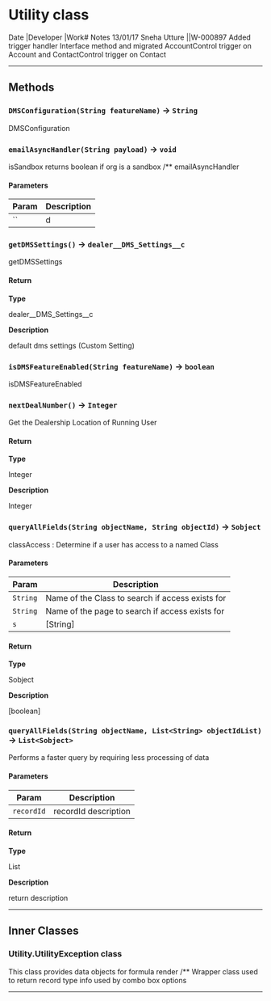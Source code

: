 # Utility class

 Date            |Developer            |Work# Notes 13/01/17           Sneha Utture         ||W-000897 Added trigger handler Interface method and migrated AccountControl trigger on Account and ContactControl trigger on Contact

---
## Methods
### `DMSConfiguration(String featureName)` → `String`

 DMSConfiguration

### `emailAsyncHandler(String payload)` → `void`

 isSandbox returns boolean if org is a sandbox /** emailAsyncHandler

#### Parameters
|Param|Description|
|-----|-----------|
|`` | d |

### `getDMSSettings()` → `dealer__DMS_Settings__c`

 getDMSSettings

#### Return

**Type**

dealer__DMS_Settings__c

**Description**

default dms settings (Custom Setting)

### `isDMSFeatureEnabled(String featureName)` → `boolean`

 isDMSFeatureEnabled

### `nextDealNumber()` → `Integer`

 Get the Dealership Location of Running User

#### Return

**Type**

Integer

**Description**

Integer

### `queryAllFields(String objectName, String objectId)` → `Sobject`

 classAccess : Determine if a user has access to a named Class

#### Parameters
|Param|Description|
|-----|-----------|
|`String` |  Name of the Class to search if access exists for |
|`String` |  Name of the page to search if access exists for |
|`s` |  [String] |

#### Return

**Type**

Sobject

**Description**

[boolean]

### `queryAllFields(String objectName, List<String> objectIdList)` → `List<Sobject>`

Performs a faster query by requiring less processing of data

#### Parameters
|Param|Description|
|-----|-----------|
|`recordId` |  recordId description |

#### Return

**Type**

List<Sobject>

**Description**

return description

---
## Inner Classes

### Utility.UtilityException class

This class provides data objects for formula render /** Wrapper class used to return record type info used by combo box options

---
